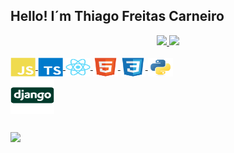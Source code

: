 ## Hello! I´m Thiago Freitas Carneiro
<div align="center">
  <a href="https://github.com/thiagofreitascarneiro">
  <img height="180em" src="https://github-readme-stats.vercel.app/api?username=thiagofreitascarneiro&show_icons=true&theme=tokyonight&include_all_commits=true&count_private=true"/>
  <img height="180em" src="https://github-readme-stats.vercel.app/api/top-langs/?username=thiagofreitascarneiro&layout=compact&langs_count=7&theme=tokyonight"/>
</div>
<div style="display: inline_block"><br>
  <img align="center" alt="Thi-Js" height="30" width="40" src="https://raw.githubusercontent.com/devicons/devicon/master/icons/javascript/javascript-plain.svg">
  <img align="center" alt="Thi-Ts" height="30" width="40" src="https://raw.githubusercontent.com/devicons/devicon/master/icons/typescript/typescript-plain.svg">
  <img align="center" alt="Thi-React" height="30" width="40" src="https://raw.githubusercontent.com/devicons/devicon/master/icons/react/react-original.svg">
  <img align="center" alt="Thi-HTML" height="30" width="40" src="https://raw.githubusercontent.com/devicons/devicon/master/icons/html5/html5-original.svg">
  <img align="center" alt="Thi-CSS" height="30" width="40" src="https://raw.githubusercontent.com/devicons/devicon/master/icons/css3/css3-original.svg">
  <img align="center" alt="Thi-Python" height="30" width="40" src="https://raw.githubusercontent.com/devicons/devicon/master/icons/python/python-original.svg">
 

</div>
   <img align="center" alt="Thi-Python" height="60" width="70" src="https://raw.githubusercontent.com/devicons/devicon/master/icons/django/django-original.svg">
 
  
  
  
  
</div>
 
 ##
 
 <div> 
  
  <a href="https://www.linkedin.com/in/thiago-freitas-carneiro-39359270" target="_blank"><img src="https://img.shields.io/badge/-LinkedIn-%230077B5?style=for-the-badge&logo=linkedin&logoColor=white" target="_blank"></a> 
  
  
</div>
